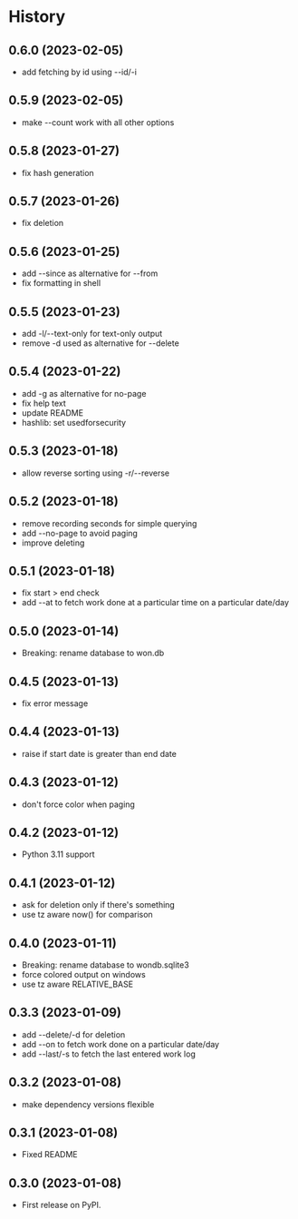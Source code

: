 # History

## 0.6.0 (2023-02-05)

  - add fetching by id using --id/-i

## 0.5.9 (2023-02-05)

  - make --count work with all other options

## 0.5.8 (2023-01-27)

  - fix hash generation

## 0.5.7 (2023-01-26)

  - fix deletion

## 0.5.6 (2023-01-25)

  - add --since as alternative for --from
  - fix formatting in shell

## 0.5.5 (2023-01-23)

  - add -l/--text-only for text-only output
  - remove -d used as alternative for --delete

## 0.5.4 (2023-01-22)

  - add -g as alternative for no-page
  - fix help text
  - update README
  - hashlib: set usedforsecurity

## 0.5.3 (2023-01-18)

  - allow reverse sorting using -r/--reverse

## 0.5.2 (2023-01-18)

  - remove recording seconds for simple querying
  - add --no-page to avoid paging
  - improve deleting

## 0.5.1 (2023-01-18)

  - fix start \> end check
  - add --at to fetch work done at a particular time on a particular
    date/day

## 0.5.0 (2023-01-14)

  - Breaking: rename database to won.db

## 0.4.5 (2023-01-13)

  - fix error message

## 0.4.4 (2023-01-13)

  - raise if start date is greater than end date

## 0.4.3 (2023-01-12)

  - don't force color when paging

## 0.4.2 (2023-01-12)

  - Python 3.11 support

## 0.4.1 (2023-01-12)

  - ask for deletion only if there's something
  - use tz aware now() for comparison

## 0.4.0 (2023-01-11)

  - Breaking: rename database to wondb.sqlite3
  - force colored output on windows
  - use tz aware RELATIVE\_BASE

## 0.3.3 (2023-01-09)

  - add --delete/-d for deletion
  - add --on to fetch work done on a particular date/day
  - add --last/-s to fetch the last entered work log

## 0.3.2 (2023-01-08)

  - make dependency versions flexible

## 0.3.1 (2023-01-08)

  - Fixed README

## 0.3.0 (2023-01-08)

  - First release on PyPI.
